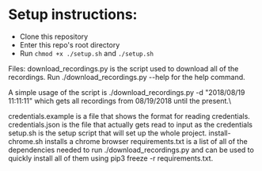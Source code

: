 # Setup instructions:
- Clone this repository
- Enter this repo's root directory
- Run `chmod +x ./setup.sh` and `./setup.sh`



Files: 
download_recordings.py is the script used to download all of the recordings.
Run ./download_recordings.py --help for the help command.

A simple usage of the script is ./download_recordings.py -d "2018/08/19 11:11:11" which gets all recordings from 08/19/2018 until the present.\

credentials.example is a file that shows the format for reading credentials.
credentials.json is the file that actually gets read to input as the credentials
setup.sh is the setup script that will set up the whole project.
install-chrome.sh installs a chrome browser
requirements.txt is a list of all of the dependencies needed to run ./download_recordings.py and can be used to quickly install all of them using pip3 freeze -r requirements.txt.


